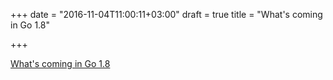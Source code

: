 +++
date = "2016-11-04T11:00:11+03:00"
draft = true
title = "What's coming in Go 1.8"

+++

<p><a href="https://blog.tylerchr.com/golang-18-whats-coming">What's coming in Go 1.8</a></p>
